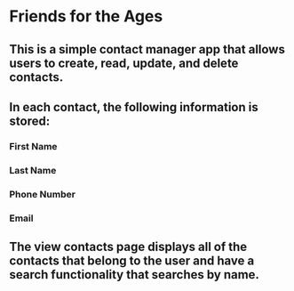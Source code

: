 # Friends for the Ages

## This is a simple contact manager app that allows users to create, read, update, and delete contacts.
## In each contact, the following information is stored:
### First Name
### Last Name
### Phone Number
### Email
## The view contacts page displays all of the contacts that belong to the user and have a search functionality that searches by name.
